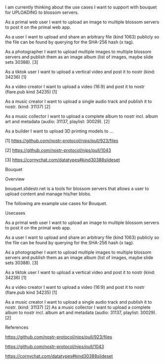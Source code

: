 
I am currently thinking about the use cases I want to support with bouquet for UPLOADING to blossom servers. 

As a primal web user I want to upload an image to multiple blossom servers to post it on the primal web app.

As a user I want to upload and share an arbitrary file (kind 1063) publicly so the file can be found by querying for the SHA-256 hash (x tag).

As a photographer I want to upload multiple images to multiple blossom servers and publish them as an image album (list of images, maybe slide sets 30388). [3]

As a tiktok user I want to upload a vertical video and post it to nostr (kind: 34236) [1]

As a video creator I want to upload a video (16:9) and post it to nostr (flare.pub kind 34235) [1]

As a music creator I want to upload a single audio track and publish it to nostr. (kind: 31137) [2]

As a music collector I want to upload a complete album to nostr incl. album art and metadata (audio: 31137, playlist: 30029). [2]

As a builder I want to upload 3D printing models to ...



[1] https://github.com/nostr-protocol/nips/pull/923/files
  
[2] https://github.com/nostr-protocol/nips/pull/1043
  
[3] https://cornychat.com/datatypes#kind30388slideset



Bouquet

Overview 

bouquet.slidestr.net is a tools for blossom servers that allows a user to upload content and manage his/her blobs. 

The following are example use cases for Bouquet.

Usecases

As a primal web user I want to upload an image to multiple blossom servers to post it on the primal web app.  

As a user I want to upload and share an arbitrary file (kind 1063) publicly so the file can be found by querying for the SHA-256 hash (x tag). 

 As a photographer I want to upload multiple images to multiple blossom servers and publish them as an image album (list of images, maybe slide sets 30388). [3] 

As a tiktok user I want to upload a vertical video and post it to nostr (kind: 34236) [1]  

As a video creator I want to upload a video (16:9) and post it to nostr (flare.pub kind 34235) [1]  

As a music creator I want to upload a single audio track and publish it to nostr. (kind: 31137) [2]  As a music collector I want to upload a complete album to nostr incl. album art and metadata (audio: 31137, playlist: 30029). [2]  

References

https://github.com/nostr-protocol/nips/pull/923/files

https://github.com/nostr-protocol/nips/pull/1043

https://cornychat.com/datatypes#kind30388slideset